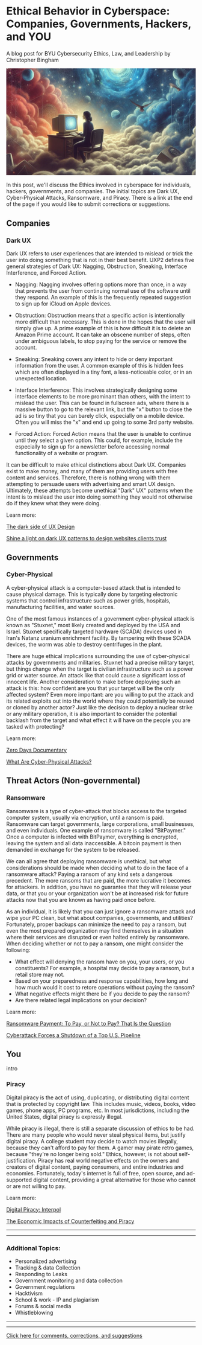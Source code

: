<link rel="shortcut icon" type="image/x-icon" href="favicon.ico">

# Ethical Behavior in Cyberspace: Companies, Governments, Hackers, and YOU
A blog post for BYU Cybersecurity Ethics, Law, and Leadership by Christopher Bingham

![PC in space by Bing Image Creator](imgs/pcinspaceC.jpg)


In this post, we'll discuss the Ethics involved in cyberspace for individuals, hackers, governments, and companies. The initial topics are Dark UX, Cyber-Physical Attacks, Ransomware, and Piracy. There is a link at the end of the page if you would like to submit corrections or suggestions. 


## Companies

### Dark UX

Dark UX refers to user experiences that are intended to mislead or trick the user into doing something that is not in their best benefit. UXP2 defines five general strategies of Dark UX: Nagging, Obstruction, Sneaking, Interface Interference, and Forced Action.

* Nagging: Nagging involves offering options more than once, in a way that prevents the user from continuing normal use of the software until they respond. An example of this is the frequently repeated suggestion to sign up for iCloud on Apple devices. 

* Obstruction: Obstruction means that a specific action is intentionally more difficult than necessary. This is done in the hopes that the user will simply give up. A prime example of this is how difficult it is to delete an Amazon Prime account. It can take an obscene number of steps, often under ambiguous labels, to stop paying for the service or remove the account.

* Sneaking: Sneaking covers any intent to hide or deny important information from the user. A common example of this is hidden fees which are often displayed in a tiny font, a less-noticeable color, or in an unexpected location.

* Interface Interference: This involves strategically designing some interface elements to be more prominant than others, with the intent to mislead the user. This can be found in fullscreen ads, where there is a massive button to go to the relevant link, but the "x" button to close the ad is so tiny that you can barely click, especially on a mobile device. Often you will miss the "x" and end up going to some 3rd party website.

* Forced Action: Forced Action means that the user is unable to continue until they select a given option. This could, for example, include the especially to sign up for a newsletter before accessing normal functionality of a website or program.

It can be difficult to make ethical distinctions about Dark UX. Companies exist to make money, and many of them are providing users with free content and services. Therefore, there is nothing wrong with them attempting to persuade users with advertising and smart UX design. Ultimately, these attempts become unethical "Dark" UX" patterns when the intent is to mislead the user into doing something they would not otherwise do if they knew what they were doing. 

Learn more:

[The dark side of UX Design](https://darkpatterns.uxp2.com/)

[Shine a light on dark UX patterns to design websites clients trust](https://www.wix.com/studio/blog/dark-ux-patterns)


## Governments

### Cyber-Physical

A cyber-physical attack is a computer-based attack that is intended to cause physical damage. This is typically done by targeting electronic systems that control infrastructure such as power grids, hospitals, manufacturing facilities, and water sources.

One of the most famous instances of a government cyber-physical attack is known as "Stuxnet," most likely created and deployed by the USA and Israel. Stuxnet specifically targeted hardware (SCADA) devices used in Iran's Natanz uranium enrichment facility. By tampering with these SCADA devices, the worm was able to destroy centrifuges in the plant.

There are huge ethical implications surrounding the use of cyber-physical attacks by governments and militaries. Stuxnet had a precise military target, but things change when the target is civilian infrastructure such as a power grid or water source. An attack like that could cause a significant loss of innocent life. Another consideration to make before deploying such an attack is this: how confident are you that your target will be the only affected system? Even more important: are you willing to put the attack and its related exploits out into the world where they could potentially be reused or cloned by another actor? Just like the decision to deploy a nuclear strike or any military operation, it is also important to consider the potential backlash from the target and what effect it will have on the people you are tasked with protecting? 

Learn more:

[Zero Days Documentary](https://youtu.be/SoRoMykmibE)

[What Are Cyber-Physical Attacks?](https://www.sciencetimes.com/articles/32372/20210720/what-are-cyber-physical-attacks.htm)


## Threat Actors (Non-governmental)

### Ransomware

Ransomware is a type of cyber-attack that blocks access to the targeted computer system, usually via encryption, until a ransom is paid. Ransomware can target governments, large corporations, small businesses, and even individuals. One example of ransomware is called "BitPaymer." Once a computer is infected with BitPaymer, everything is encrypted, leaving the system and all data inaccessible. A bitcoin payment is then demanded in exchange for the system to be released.

We can all agree that deploying ransomware is unethical, but what considerations should be made when deciding what to do in the face of a ransomware attack? Paying a ransom of any kind sets a dangerous precedent. The more ransoms that are paid, the more lucrative it becomes for attackers. In addition, you have no guarantee that they will release your data, or that you or your organization won't be at increased risk for future attacks now that you are known as having paid once before.

As an individual, it is likely that you can just ignore a ransomware attack and wipe your PC clean, but what about companies, governments, and utilities? Fortunately, proper backups can minimize the need to pay a ransom, but even the most prepared organization may find themselves in a situation where their services are disrupted or even halted entirely by ransomware. When deciding whether or not to pay a ransom, one might consider the following:
* What effect will denying the ransom have on you, your users, or you constituents? For example, a hospital may decide to pay a ransom, but a retail store may not.
* Based on your preparedness and response capabilities, how long and how much would it cost to retore operations without paying the ransom?
* What negative effects might there be if you decide to pay the ransom?
* Are there related legal implications on your decision?

Learn more:

[Ransomware Payment: To Pay, or Not to Pay? That Is the Question](https://www.spiceworks.com/it-security/cyber-risk-management/articles/ransomware-payment-to-pay-not-to-pay/)

[Cyberattack Forces a Shutdown of a Top U.S. Pipeline](https://www.nytimes.com/2021/05/08/us/politics/cyberattack-colonial-pipeline.html)



## You
intro

### Piracy

Digital piracy is the act of using, duplicating, or distributing digital content that is protected by copyright law. This includes music, videos, books, video games, phone apps, PC programs, etc. In most jurisdictions, including the United States, digital piracy is expressly illegal.

While piracy is illegal, there is still a separate discussion of ethics to be had. There are many people who would never steal physical items, but justify digital piracy. A college student may decide to watch movies illegally, because they can't afford to pay for them. A gamer may pirate retro games, because "they're no longer being sold." Ethics, however, is not about self-justification. Piracy has real world negative effects on the owners and creators of digital content, paying consumers, and entire industries and economies. Fortunately, today's internet is full of free, open source, and ad-supported digital content, providing a great alternative for those who cannot or are not willing to pay.

Learn more:

[Digital Piracy: Interpol](https://www.interpol.int/en/Crimes/Illicit-goods/Shop-safely/Digital-piracy)

[The Economic Impacts of Counterfeiting and Piracy](https://iccwbo.org/news-publications/policies-reports/economic-impacts-counterfeiting-piracy-report-prepared-bascap-inta/)


---
---
### Additional Topics: 

* Personalized advertising
* Tracking & data Collection
* Responding to Leaks
* Government monitoring and data collection
* Government regulations
* Hacktivism
* School & work - IP and plagiarism
* Forums & social media
* Whistleblowing

---
---

[Click here for comments, corrections, and suggestions](https://docs.google.com/forms/d/e/1FAIpQLSck2fKGY37B7ur95TMAc0kRx3DGAzuVmAwTcKsbt2Ym7BexuQ/viewform?usp=sf_link)
